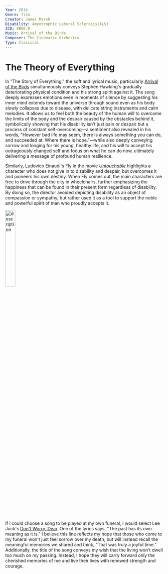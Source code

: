 ```yaml
---
Year: 2014
Genre: film
Creator: James Marsh
Disability: Amyotrophic Lateral Sclerosis(ALS)
ICD: 8B60.0
Music: Arrival of the Birds
Composer: The Cinematic Orchestra
Type: Classical
---
```


# The Theory of Everything

In "The Story of Everything," the soft and lyrical music, particularly [Arrival of the Birds](https://youtu.be/pZ3b1a2OnhQ?si=2otX7fEQaoIl-DtL) simultaneously conveys Stephen Hawking's gradually deteriorating physical condition and his strong spirit against it. The song deeply expresses emotions even in moments of silence by suggesting his inner mind extends toward the universe through sound even as his body slowly collapses due to disease, with delicate string instruments and calm melodies. It allows us to feel both the beauty of the human will to overcome the limits of the body and the despair caused by the obstacles behind it, symbolically showing that his disability isn't just pain or despair but a process of constant self-overcoming—a sentiment also revealed in his words, "However bad life may seem, there is always something you can do, and succeeded at. Where there is hope."—while also deeply conveying sorrow and longing for his young, healthy life, and his will to accept his outrageously changed self and focus on what he can do now, ultimately delivering a message of profound human resilience.


Similarly, Ludovico Einaudi's Fly in the movie [*Untouchable*](heo_taeyoung.md) highlights a character who does not give in to disability and despair, but overcomes it and pioneers his own destiny. When Fly comes out, the main characters are free to drive through the city in wheelchairs, further emphasizing the happiness that can be found in their present form regardless of disability. By doing so, the director avoided depicting disability as an object of compassion or sympathy, but rather used it as a tool to support the noble and powerful spirit of man who proudly accepts it.

<img src="./lee_jiseong_img.png" alt="description" style="width:25%;" />

If I could choose a song to be played at my own funeral, I would select Lee Juck's [Don't Worry, Dear](https://youtu.be/Dic27EnDDls?si=k6Ii9PwO-0Lll2av). One of the lyrics says, "The past has its own meaning as it is." I believe this line reflects my hope that those who come to my funeral won't just feel sorrow over my death, but will instead recall the meaningful memories we shared and think, "That was truly a joyful time." Additionally, the title of the song conveys my wish that the living won't dwell too much on my passing. Instead, I hope they will carry forward only the cherished memories of me and live their lives with renewed strength and courage.
